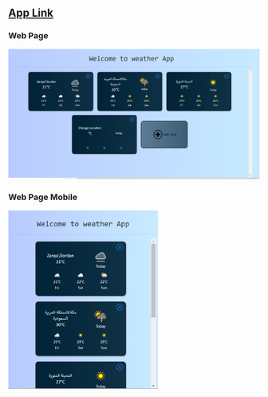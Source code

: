 ## [App Link](https://hamzatariq98.github.io/Weather-APP/)

### Web Page
<img src="https://github.com/HamzaTariq98/Weather-APP/blob/main/public/Weather%20APP.png" alt="Web APP" width="600">

### Web Page Mobile
<img src="https://github.com/HamzaTariq98/Weather-APP/blob/main/public/Weather%20APP%20Mobile.png" alt="Web APP Mobile" width="300">
